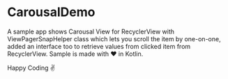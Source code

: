 # CarousalDemo
A sample app shows Carousal View for RecyclerView with ViewPagerSnapHelper class which lets you scroll the item by one-on-one, added an interface too to retrieve values from clicked item from RecyclerView.
Sample is made with ❤ in Kotlin.



Happy Coding ✌ 
